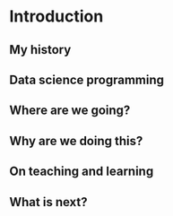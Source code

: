# Introduction

## My history

## Data science programming

## Where are we going?

## Why are we doing this?

## On teaching and learning

## What is next?
